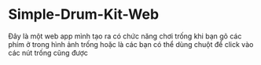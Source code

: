 # Simple-Drum-Kit-Web
Đây là một web app mình tạo ra có chức năng chơi trống khi bạn gõ các phím ở trong hình ảnh trống hoặc là các bạn có thể dùng chuột để click vào các nút trống cũng được
